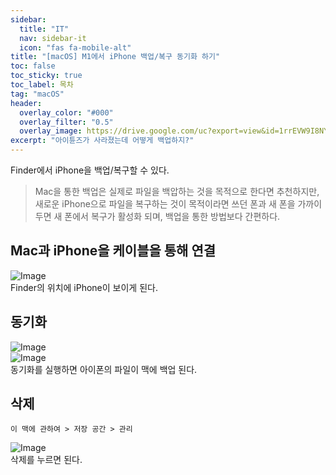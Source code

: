 ```yaml
---
sidebar:
  title: "IT"
  nav: sidebar-it
  icon: "fas fa-mobile-alt"
title: "[macOS] M1에서 iPhone 백업/복구 동기화 하기"
toc: false
toc_sticky: true
toc_label: 목차
tag: "macOS"
header:
  overlay_color: "#000"
  overlay_filter: "0.5"
  overlay_image: https://drive.google.com/uc?export=view&id=1rrEVW9I8NYclHd7Yt6B5J9_jcYDRJAxB
excerpt: "아이튠즈가 사라졌는데 어떻게 백업하지?"
---
```

Finder에서 iPhone을 백업/복구할 수 있다.  

>Mac을 통한 백업은 실제로 파일을 백압하는 것을 목적으로 한다면 추천하지만, 새로운 iPhone으로 파일을 복구하는 것이 목적이라면 쓰던 폰과 새 폰을 가까이 두면 새 폰에서 복구가 활성화 되며, 백업을 통한 방법보다 간편하다.

## Mac과 iPhone을 케이블을 통해 연결
![Image](https://drive.google.com/uc?export=view&id=1Au9M4gey8CYcMU0mZ4RNxUv988mOIT32)  
Finder의 위치에 iPhone이 보이게 된다. 

## 동기화
![Image](https://drive.google.com/uc?export=view&id=1M_dwgG38GMyIyHXjB_EEfFD8Xq0mYCyu)     
![Image](https://drive.google.com/uc?export=view&id=1nlK3C2ZysjB_F8rDP9-SoxXCAgp0bjyb)  
동기화를 실행하면 아이폰의 파일이 맥에 백업 된다.

## 삭제
```
이 맥에 관하여 > 저장 공간 > 관리
```
![Image](https://drive.google.com/uc?export=view&id=1hV3QphXMvnpV812EiBaAhzzquMNdQEXh)  
삭제를 누르면 된다.
